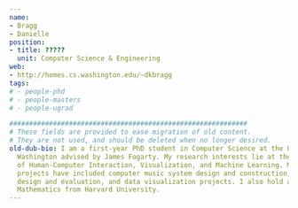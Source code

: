 ```yaml
---
name:
- Bragg
- Danielle
position:
- title: ?????
  unit: Computer Science & Engineering
web:
- http://homes.cs.washington.edu/~dkbragg
tags:
# - people-phd
# - people-masters
# - people-ugrad

############################################################
# These fields are provided to ease migration of old content.
# They are not used, and should be deleted when no longer desired.
old-dub-bio: I am a first-year PhD student in Computer Science at the University of
  Washington advised by James Fogarty. My research interests lie at the intersection
  of Human-Computer Interaction, Visualization, and Machine Learning. My past research
  projects have included computer music system design and construction, network protocol
  design and evaluation, and data visualization projects. I also hold a BA in Applied
  Mathematics from Harvard University.
---
```

